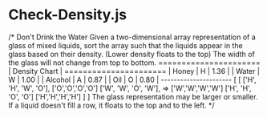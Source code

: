 # Check-Density.js
/* Don't Drink the Water  Given a two-dimensional array representation of a glass of mixed liquids, sort the array such that the liquids appear in the glass based on their density. (Lower density floats to the top) The width of the glass will not change from top to bottom.  ====================== |   Density Chart    | ====================== | Honey   | H | 1.36 | | Water   | W | 1.00 | | Alcohol | A | 0.87 | | Oil     | O | 0.80 | ----------------------  [                            [  ['H', 'H', 'W', 'O'],        ['O','O','O','O']  ['W', 'W', 'O', 'W'],  =>    ['W','W','W','W']  ['H', 'H', 'O', 'O']         ['H','H','H','H']  ]                           ]   The glass representation may be larger or smaller. If a liquid doesn't fill a row, it floats to the top and to the left.  */

